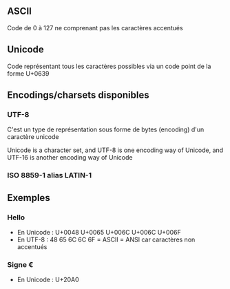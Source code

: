 ## ASCII
Code de 0 à 127 ne comprenant pas les caractères accentués

## Unicode
Code représentant tous les caractères possibles via un code point de la forme U+0639

## Encodings/charsets disponibles

### UTF-8
C'est un type de représentation sous forme de bytes (encoding) d'un caractère unicode

Unicode is a character set, and UTF-8 is one encoding way of Unicode, and UTF-16 is another encoding way of Unicode

### ISO 8859-1 alias LATIN-1

## Exemples 
### Hello
- En Unicode : U+0048 U+0065 U+006C U+006C U+006F
- En UTF-8 : 48 65 6C 6C 6F = ASCII = ANSI car caractères non accentués
### Signe €
- En Unicode  : U+20A0


